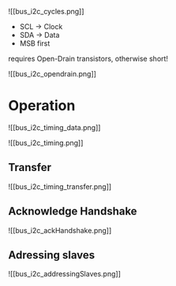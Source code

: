 
![[bus_i2c_cycles.png]]


- SCL -> Clock
- SDA -> Data
- MSB first

requires Open-Drain transistors, otherwise short!

![[bus_i2c_opendrain.png]]




# Operation
![[bus_i2c_timing_data.png]]

![[bus_i2c_timing.png]]


## Transfer
![[bus_i2c_timing_transfer.png]]






## Acknowledge Handshake

![[bus_i2c_ackHandshake.png]]




## Adressing slaves
![[bus_i2c_addressingSlaves.png]]